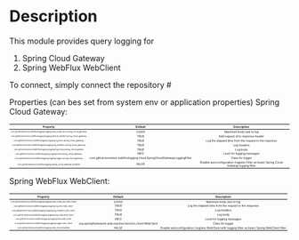 # Description
This module provides query logging for
1) Spring Cloud Gateway
2) Spring WebFlux WebClient

To connect, simply connect the repository #

Properties (can bes set from system env or application properties)
Spring Cloud Gateway:
<style scoped>
table {
  font-size: 5px;
}
</style>
|                                                Property                                                | Default | Description |
|:------------------------------------------------------------------------------------------------------:| :---: | :---: |
| <sub><sup> com.github.breninsul.webfluxlogging.logging.max_body_size.spring_cloud_gateway </sup></sub> | 10000 | Maximum body size to log |
| <sub><sup> com.github.breninsul.webfluxlogging.logging.add_id_header.spring_cloud_gateway </sup></sub> | TRUE | Add request id to response header |
|  <sub><sup> com.github.breninsul.webfluxlogging.logging.log_time.spring_cloud_gateway    </sup></sub>  | TRUE | Log the elapsed time from the request to the response |
| <sub><sup> com.github.breninsul.webfluxlogging.logging.log_headers.spring_cloud_gateway  </sup></sub>  | TRUE | Log headers |
|  <sub><sup> com.github.breninsul.webfluxlogging.logging.log_body.spring_cloud_gatewa    </sup></sub>   | TRUE | Log body |
|   <sub><sup> com.github.breninsul.webfluxlogging.logging.level.spring_cloud_gateway     </sup></sub>   | INFO | Level for logging messages |
|  <sub><sup> com.github.breninsul.webfluxlogging.logging.logger.spring_cloud_gateway     </sup></sub>   | com.github.breninsul.webfluxlogging.cloud.SpringCloudGatewayLoggingFilter | Class for logger |
|    <sub><sup> com.github.breninsul.webfluxlogging.spring_cloud_gateway.disabled        </sup></sub>    | FALSE | Disable autoconfiguration (register Filter as bean) Spring Cloud Gateway logging filter |

Spring WebFlux WebClient:

|                                           Property                                            | Default | Description |
|:---------------------------------------------------------------------------------------------:| :---: | :---: |
| <sub><sup> com.github.breninsul.webfluxlogging.logging.max_body_size.web_client </sup></sub>  | 10000 | Maximum body size to log |
| <sub><sup> com.github.breninsul.webfluxlogging.logging.log_time.web_client      </sup></sub>  | TRUE | Log the elapsed time from the request to the response |
| <sub><sup> com.github.breninsul.webfluxlogging.logging.log_headers.web_client    </sup></sub> | TRUE | Log headers |
| <sub><sup> com.github.breninsul.webfluxlogging.logging.log_body.web_client      </sup></sub>  | TRUE | Log body |
|  <sub><sup> com.github.breninsul.webfluxlogging.logging.level.web_client        </sup></sub>  | INFO | Level for logging messages |
| <sub><sup> com.github.breninsul.webfluxlogging.logging.logger.web_client        </sup></sub>  | org.springframework.web.reactive.function.client.WebClient | Class for logger |
|  <sub><sup> com.github.breninsul.webfluxlogging.web_client.disabled            </sup></sub>   | FALSE | Disable autoconfiguration (register WebClient with logging filter as bean) Spring WebClient filter |
